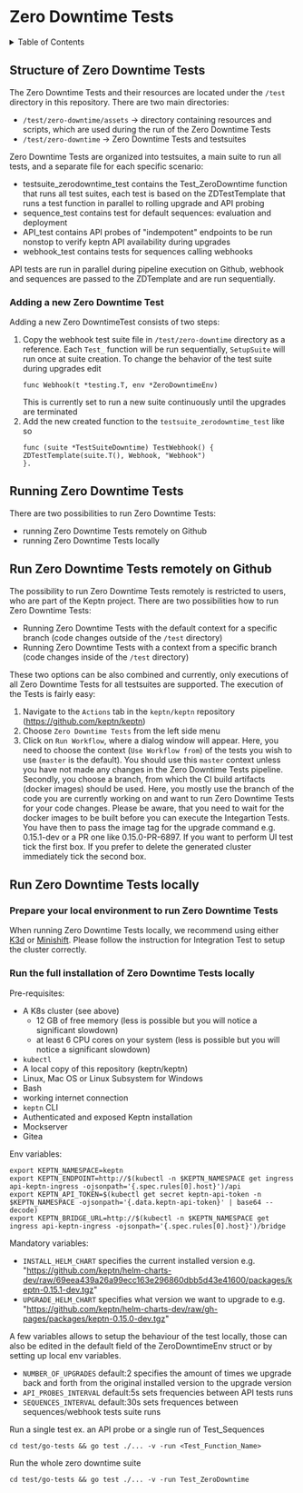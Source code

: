 # Zero Downtime Tests


<details>
<summary>Table of Contents</summary>

<!-- toc -->

- [Zero Downtime Tests](#zero-downtime-tests)
  - [Structure of Zero Downtime Tests](#structure-of-zero-downtime-tests)
    - [Adding a new Zero Downtime Test](#adding-a-new-zero-downtime-test)
  - [Running Zero Downtime Tests](#running-zero-downtime-tests)
  - [Run Zero Downtime Tests remotely on Github](#run-zero-downtime-tests-remotely-on-github)
  - [Run Zero Downtime Tests locally](#run-zero-downtime-tests-locally)
    - [Prepare your local environment to run Zero Downtime tests](#prepare-your-local-environment-to-run-zero-downtime-tests)
    - [Run the full installation of Zero Downtime Tests locally](#run-the-full-installation-of-zero-downtime-tests-locally)

<!-- tocstop -->
</details>

## Structure of Zero Downtime Tests

The Zero Downtime Tests and their resources are located under the `/test` directory in this repository. There are two main directories:
* `/test/zero-downtime/assets` -> directory containing resources and scripts, which are used during the run of the Zero Downtime Tests 
* `/test/zero-downtime` -> Zero Downtime Tests and testsuites

Zero Downtime Tests are organized into testsuites, a main suite to run all tests, and a separate file for each specific scenario:
* testsuite_zerodowntime_test contains the Test_ZeroDowntime function that runs all test suites, each test is based on the ZDTestTemplate that runs a test function in parallel to rolling upgrade and API probing
* sequence_test contains test for default sequences: evaluation and deployment 
* API_test contains API probes of "indempotent" endpoints to be run nonstop to verify keptn API availability during upgrades 
* webhook_test contains tests for sequences calling webhooks

API tests are run in parallel during pipeline execution on Github, webhook and sequences are passed to the  ZDTemplate and are run sequentially.

### Adding a new Zero Downtime Test

Adding a new Zero DowntimeTest consists of two steps:
1. Copy the webhook test suite file in `/test/zero-downtime` directory as a reference. Each `Test_` function will be run sequentially, `SetupSuite` will run once at suite creation. To change the behavior of the test suite during upgrades edit
    ```
    func Webhook(t *testing.T, env *ZeroDowntimeEnv) 
    ```
   This is currently set to run a new suite continuously until the upgrades are terminated
2. Add the new created function to the `testsuite_zerodowntime_test` like so 
   ```
   func (suite *TestSuiteDowntime) TestWebhook() {
   ZDTestTemplate(suite.T(), Webhook, "Webhook")
   }.
   ```

## Running Zero Downtime Tests

There are two possibilities to run Zero Downtime Tests:
* running Zero Downtime Tests remotely on Github
* running Zero Downtime Tests locally

## Run Zero Downtime Tests remotely on Github

The possibility to run Zero Downtime Tests remotely is restricted to users, who are part of the Keptn project. There are two possibilities how to run Zero Downtime Tests:
* Running Zero Downtime Tests with the default context for a specific branch (code changes outside of the `/test` directory)
* Running Zero Downtime Tests with a context from a specific branch (code changes inside of the `/test` directory)

These two options can be also combined and currently, only executions of all Zero Downtime Tests for all testsuites are supported. The execution of the Tests is fairly easy:
1. Navigate to the `Actions` tab in the `keptn/keptn` repository (https://github.com/keptn/keptn)
2. Choose `Zero Downtime Tests` from the left side menu
3. Click on `Run Workflow`, where a dialog window will appear. 
   Here, you need to choose the context (`Use Workflow from`) of the tests you wish to use (`master` is the default). 
   You should use this `master` context unless you have not made any changes in the Zero Downtime Tests pipeline. 
   Secondly, you choose a branch, from which the CI build artifacts (docker images) should be used.
   Here, you mostly use the branch of the code you are currently working on and want to run Zero Downtime Tests for your code changes. Please be aware, that you need to wait for the docker images to be built before you can execute the Integartion Tests.
   You have then to pass the image tag for the upgrade command e.g. 0.15.1-dev or a PR one like 0.15.0-PR-6897.
   If you want to perform UI test tick the first box. If you prefer to delete the generated cluster immediately tick the second box.

## Run Zero Downtime Tests locally

### Prepare your local environment to run Zero Downtime Tests

When running Zero Downtime Tests locally, we recommend using either [K3d](https://k3d.io/) or [Minishift](https://github.com/minishift/minishift). Please follow the instruction for Integration Test to setup the cluster correctly.

### Run the full installation of Zero Downtime Tests locally

Pre-requisites:

* A K8s cluster (see above)
  * 12 GB of free memory (less is possible but you will notice a significant slowdown)
  * at least 6 CPU cores on your system (less is possible but you will notice a significant slowdown)
* `kubectl`
* A local copy of this repository (keptn/keptn)
* Linux, Mac OS or Linux Subsystem for Windows
* Bash
* working internet connection
* `keptn` CLI
* Authenticated and exposed Keptn installation
* Mockserver
* Gitea

Env variables: 
   ```console
   export KEPTN_NAMESPACE=keptn
   export KEPTN_ENDPOINT=http://$(kubectl -n $KEPTN_NAMESPACE get ingress api-keptn-ingress -ojsonpath='{.spec.rules[0].host}')/api
   export KEPTN_API_TOKEN=$(kubectl get secret keptn-api-token -n $KEPTN_NAMESPACE -ojsonpath='{.data.keptn-api-token}' | base64 --decode)
   export KEPTN_BRIDGE_URL=http://$(kubectl -n $KEPTN_NAMESPACE get ingress api-keptn-ingress -ojsonpath='{.spec.rules[0].host}')/bridge
   ```

Mandatory variables:

* `INSTALL_HELM_CHART` specifies the current installed version e.g. "https://github.com/keptn/helm-charts-dev/raw/69eea439a26a99ecc163e296860dbb5d43e41600/packages/keptn-0.15.1-dev.tgz"
* `UPGRADE_HELM_CHART` specifies what version we want to upgrade to e.g. "https://github.com/keptn/helm-charts-dev/raw/gh-pages/packages/keptn-0.15.0-dev.tgz"

A few variables allows to setup the behaviour of the test locally, those can also be edited in the default field of the ZeroDowntimeEnv struct or by setting up local env variables.

* `NUMBER_OF_UPGRADES` default:2 specifies the amount of times we upgrade back and forth from the original installed version to the upgrade version
* `API_PROBES_INTERVAL` default:5s  sets frequencies between API tests runs
* `SEQUENCES_INTERVAL` default:30s  sets frequences between sequences/webhook tests suite runs


Run a single test ex. an API probe or a single run of Test_Sequences
   ```console
   cd test/go-tests && go test ./... -v -run <Test_Function_Name>
   ```
Run the whole zero downtime suite
   ```console
   cd test/go-tests && go test ./... -v -run Test_ZeroDowntime
   ```
